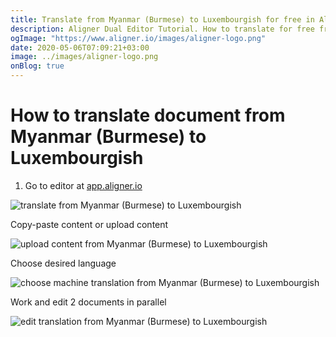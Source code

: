 ```yaml
---
title: Translate from Myanmar (Burmese) to Luxembourgish for free in Aligner Editor
description: Aligner Dual Editor Tutorial. How to translate for free from Myanmar (Burmese) to Luxembourgish. Aligner is multilingual document management platform. 
ogImage: "https://www.aligner.io/images/aligner-logo.png"
date: 2020-05-06T07:09:21+03:00
image: ../images/aligner-logo.png
onBlog: true
---
```


# How to translate document from Myanmar (Burmese) to Luxembourgish

1. Go to editor at [app.aligner.io](https://app.aligner.io "Aligner App web page")

![translate from Myanmar (Burmese) to Luxembourgish](../aligner-blank-editor.png "translate from Myanmar (Burmese) to Luxembourgish")

Copy-paste content or upload content

![upload content from Myanmar (Burmese) to Luxembourgish](../aligner-uploaded-document.png "upload content from Myanmar (Burmese) to Luxembourgish")

Choose desired language

![choose machine translation from Myanmar (Burmese) to Luxembourgish](../aligner-language-dropdown.png "choose machine translation from Myanmar (Burmese) to Luxembourgish")

Work and edit 2 documents in parallel

![edit translation from Myanmar (Burmese) to Luxembourgish](../aligner-double-sitded-editor.png "edit translation from Myanmar (Burmese) to Luxembourgish")

